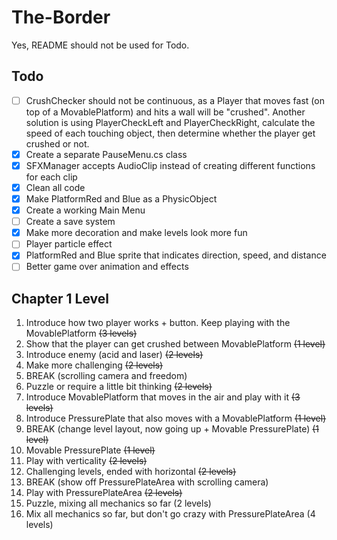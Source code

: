 # The-Border

Yes, README should not be used for Todo.

## Todo

- [ ] CrushChecker should not be continuous, as a Player that moves fast (on top of a MovablePlatform) and hits a wall will be "crushed". Another solution is using PlayerCheckLeft and PlayerCheckRight, calculate the speed of each touching object, then determine whether the player get crushed or not.
- [x] Create a separate PauseMenu.cs class
- [x] SFXManager accepts AudioClip instead of creating different functions for each clip
- [x] Clean all code
- [x] Make PlatformRed and Blue as a PhysicObject
- [x] Create a working Main Menu
- [ ] Create a save system
- [x] Make more decoration and make levels look more fun
- [ ] Player particle effect
- [x] PlatformRed and Blue sprite that indicates direction, speed, and distance
- [ ] Better game over animation and effects

## Chapter 1 Level

1. Introduce how two player works + button. Keep playing with the MovablePlatform ~~(3 levels)~~
2. Show that the player can get crushed between MovablePlatform ~~(1 level)~~
2. Introduce enemy (acid and laser) ~~(2 levels)~~
4. Make more challenging ~~(2 levels)~~
5. BREAK (scrolling camera and freedom)
6. Puzzle or require a little bit thinking ~~(2 levels)~~
7. Introduce MovablePlatform that moves in the air and play with it ~~(3 levels)~~
8. Introduce PressurePlate that also moves with a MovablePlatform ~~(1 level)~~
8. BREAK (change level layout, now going up + Movable PressurePlate) ~~(1 level)~~
10. Movable PressurePlate ~~(1 level)~~
9. Play with verticality ~~(2 levels)~~
12. Challenging levels, ended with horizontal ~~(2 levels)~~
13. BREAK (show off PressurePlateArea with scrolling camera)
14. Play with PressurePlateArea ~~(2 levels)~~
14. Puzzle, mixing all mechanics so far (2 levels)
16. Mix all mechanics so far, but don't go crazy with PressurePlateArea (4 levels)